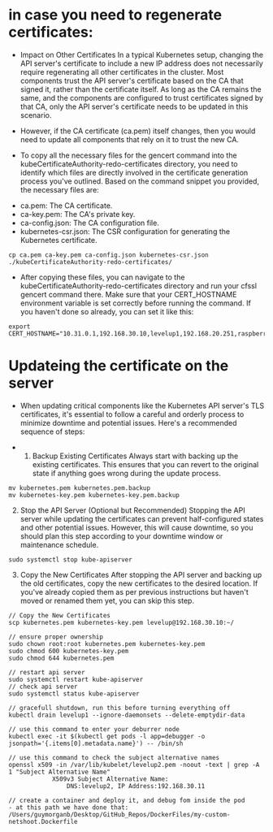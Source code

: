 # in case you need to regenerate certificates:

* Impact on Other Certificates
In a typical Kubernetes setup, changing the API server's certificate to include a new IP address does not necessarily require regenerating all other certificates in the cluster. Most components trust the API server's certificate based on the CA that signed it, rather than the certificate itself. As long as the CA remains the same, and the components are configured to trust certificates signed by that CA, only the API server's certificate needs to be updated in this scenario.

- However, if the CA certificate (ca.pem) itself changes, then you would need to update all components that rely on it to trust the new CA.

- To copy all the necessary files for the gencert command into the kubeCertificateAuthority-redo-certificates directory, you need to identify which files are directly involved in the certificate generation process you've outlined. Based on the command snippet you provided, the necessary files are:

* ca.pem: The CA certificate.
* ca-key.pem: The CA's private key.
* ca-config.json: The CA configuration file.
* kubernetes-csr.json: The CSR configuration for generating the Kubernetes certificate.

```
cp ca.pem ca-key.pem ca-config.json kubernetes-csr.json ./kubeCertificateAuthority-redo-certificates/
```
* After copying these files, you can navigate to the kubeCertificateAuthority-redo-certificates directory and run your cfssl gencert command there. Make sure that your CERT_HOSTNAME environment variable is set correctly before running the command. If you haven't done so already, you can set it like this:
```
export CERT_HOSTNAME="10.31.0.1,192.168.30.10,levelup1,192.168.20.251,raspberrypiLB,127.0.0.1,localhost,kubernetes.default"
```
# Updateing the certificate on the server
- When updating critical components like the Kubernetes API server's TLS certificates, it's essential to follow a careful and orderly process to minimize downtime and potential issues. Here's a recommended sequence of steps:

* 1. Backup Existing Certificates
Always start with backing up the existing certificates. This ensures that you can revert to the original state if anything goes wrong during the update process.
```
mv kubernetes.pem kubernetes.pem.backup
mv kubernetes-key.pem kubernetes-key.pem.backup
```
2. Stop the API Server (Optional but Recommended)
Stopping the API server while updating the certificates can prevent half-configured states and other potential issues. However, this will cause downtime, so you should plan this step according to your downtime window or maintenance schedule.
```
sudo systemctl stop kube-apiserver
```
3. Copy the New Certificates
After stopping the API server and backing up the old certificates, copy the new certificates to the desired location. If you've already copied them as per previous instructions but haven't moved or renamed them yet, you can skip this step.
```
// Copy the New Certificates
scp kubernetes.pem kubernetes-key.pem levelup@192.168.30.10:~/

// ensure proper ownership
sudo chown root:root kubernetes.pem kubernetes-key.pem
sudo chmod 600 kubernetes-key.pem
sudo chmod 644 kubernetes.pem

// restart api server
sudo systemctl restart kube-apiserver
// check api server
sudo systemctl status kube-apiserver
```

```
// gracefull shutdown, run this before turning everything off
kubectl drain levelup1 --ignore-daemonsets --delete-emptydir-data 
```

```
// use this command to enter your deburrer node
kubectl exec -it $(kubectl get pods -l app=debugger -o jsonpath='{.items[0].metadata.name}') -- /bin/sh
```

```
// use this command to check the subject alternative names
openssl x509 -in /var/lib/kubelet/levelup2.pem -noout -text | grep -A 1 "Subject Alternative Name"
            X509v3 Subject Alternative Name: 
                DNS:levelup2, IP Address:192.168.30.11
```
```
// create a container and deploy it, and debug fom inside the pod
- at this path we have done that: /Users/guymorganb/Desktop/GitHub_Repos/DockerFiles/my-custom-netshoot.Dockerfile
```